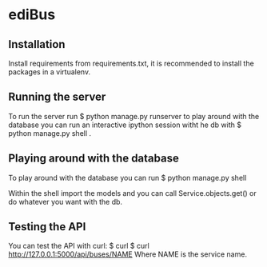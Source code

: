 # ediBus

## Installation

Install requirements from requirements.txt, it is recommended to install the packages in a virtualenv.

## Running the server

To run the server run $ python manage.py runserver to play around with the database you can run an interactive ipython session witht he db with $ python manage.py shell .

## Playing around with the database

To play around with the database you can run $ python manage.py shell

Within the shell import the models and you can call Service.objects.get() or do whatever you want with the db.

## Testing the API

You can test the API with curl: $ curl $ curl http://127.0.0.1:5000/api/buses/NAME
Where NAME is the service name.
